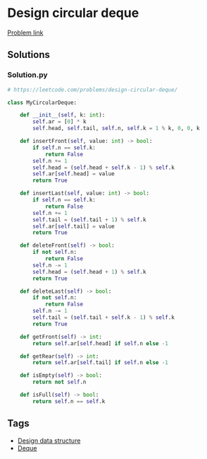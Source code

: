 # Design circular deque

[Problem link](https://leetcode.com/problems/design-circular-deque/)

## Solutions


### Solution.py
```py
# https://leetcode.com/problems/design-circular-deque/

class MyCircularDeque:

    def __init__(self, k: int):
        self.ar = [0] * k
        self.head, self.tail, self.n, self.k = 1 % k, 0, 0, k

    def insertFront(self, value: int) -> bool:
        if self.n == self.k:
            return False
        self.n += 1
        self.head = (self.head + self.k - 1) % self.k
        self.ar[self.head] = value
        return True

    def insertLast(self, value: int) -> bool:
        if self.n == self.k:
            return False
        self.n += 1
        self.tail = (self.tail + 1) % self.k
        self.ar[self.tail] = value
        return True

    def deleteFront(self) -> bool:
        if not self.n:
            return False
        self.n -= 1
        self.head = (self.head + 1) % self.k
        return True

    def deleteLast(self) -> bool:
        if not self.n:
            return False
        self.n -= 1
        self.tail = (self.tail + self.k - 1) % self.k
        return True

    def getFront(self) -> int:
        return self.ar[self.head] if self.n else -1

    def getRear(self) -> int:
        return self.ar[self.tail] if self.n else -1

    def isEmpty(self) -> bool:
        return not self.n

    def isFull(self) -> bool:
        return self.n == self.k
```
## Tags

* [Design data structure](/Collections/design-data-structure.md#design-data-structure)
* [Deque](/Collections/deque.md#deque)

